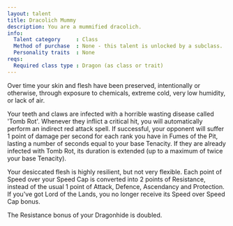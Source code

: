 ```yaml
---
layout: talent
title: Dracolich Mummy
description: You are a mummified dracolich.
info:
  Talent category     : Class
  Method of purchase  : None - this talent is unlocked by a subclass.
  Personality traits  : None
reqs:
  Required class type : Dragon (as class or trait)
---
```


Over time your skin and flesh have been preserved, intentionally or otherwise,
through exposure to chemicals, extreme cold, very low humidity, or lack of air.

Your teeth and claws are infected with a horrible wasting disease called 'Tomb
Rot'.  Whenever they inflict a critical hit, you will automatically perform an
indirect red attack spell.  If successful, your opponent will suffer 1 point of
damage per second for each rank you have in Fumes of the Pit, lasting a number
of seconds equal to your base Tenacity.  If they are already infected with Tomb
Rot, its duration is extended (up to a maximum of twice your base Tenacity).

Your desiccated flesh is highly resilient, but not very flexible.  Each point
of Speed over your Speed Cap is converted into 2 points of Resistance, instead
of the usual 1 point of Attack, Defence, Ascendancy and Protection.  If you've
got Lord of the Lands, you no longer receive its Speed over Speed Cap bonus.

The Resistance bonus of your Dragonhide is doubled.
